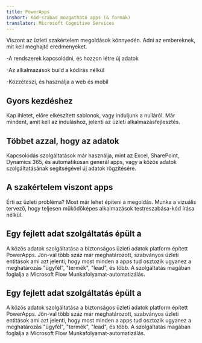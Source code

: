 ```yaml
---
title: PowerApps
inshort: Kód-szabad mozgatható apps (& formák)
translator: Microsoft Cognitive Services
---
```


Viszont az üzleti szakértelem megoldások könnyedén. Adni az embereknek, mit kell meghajtó eredményeket.

-A rendszerek kapcsolódni, és hozzon létre új adatok

-Az alkalmazások build a kódírás nélkül

-Közzéteszi, és használja a web és mobil

## Gyors kezdéshez
Kap ihletet, előre elkészített sablonok, vagy induljunk a nulláról. Már mindent, amit kell az induláshoz, jelenti az üzleti alkalmazásfejlesztés.

## Többet azzal, hogy az adatok
Kapcsolódás szolgáltatások már használja, mint az Excel, SharePoint, Dynamics 365, és automatikusan generál apps, vagy a közös adatok szolgáltatásának segítségével új adatok rögzítésére.

## A szakértelem viszont apps
Érti az üzleti probléma? Most már lehet építeni a megoldás. Munka a vizuális tervező, hogy teljesen működőképes alkalmazások testreszabása-kód írása nélkül.

## Egy fejlett adat szolgáltatás épült a
A közös adatok szolgáltatása a biztonságos üzleti adatok platform épített PowerApps. Jön-val több száz már meghatározott, szabványos üzleti entitások ami azt jelenti, hogy most minden a apps tud osztozik ugyanez a meghatározás "ügyfél", "termék", "lead", és több. A szolgáltatás magában foglalja a Microsoft Flow Munkafolyamat-automatizálás.

## Egy fejlett adat szolgáltatás épült a
A közös adatok szolgáltatása a biztonságos üzleti adatok platform épített PowerApps. Jön-val több száz már meghatározott, szabványos üzleti entitások ami azt jelenti, hogy most minden a apps tud osztozik ugyanez a meghatározás "ügyfél", "termék", "lead", és több. A szolgáltatás magában foglalja a Microsoft Flow Munkafolyamat-automatizálás.



